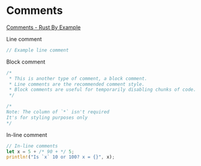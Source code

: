 # Comments

[Comments - Rust By Example](https://doc.rust-lang.org/stable/rust-by-example/hello/comment.html)

Line comment

```rs
// Example line comment
```

Block comment

```rs
/*
 * This is another type of comment, a block comment.
 * Line comments are the recommended comment style.
 * Block comments are useful for temporarily disabling chunks of code.
 */

/*
Note: The column of `*` isn't required
It's for styling purposes only
*/
```

In-line comment

```rs
// In-line comments
let x = 5 + /* 90 + */ 5;
println!("Is `x` 10 or 100? x = {}", x);
```
